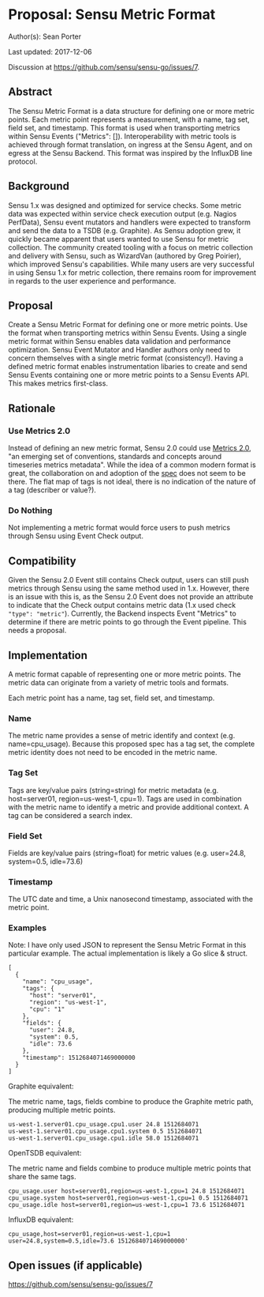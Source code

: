 # Proposal: Sensu Metric Format

Author(s): Sean Porter

Last updated: 2017-12-06

Discussion at https://github.com/sensu/sensu-go/issues/7.

## Abstract

The Sensu Metric Format is a data structure for defining one or more metric points. Each metric point represents a measurement, with a name, tag set, field set, and timestamp. This format is used when transporting metrics within Sensu Events ("Metrics": []). Interoperability with metric tools is achieved through format translation, on ingress at the Sensu Agent, and on egress at the Sensu Backend. This format was inspired by the InfluxDB line protocol.

## Background

Sensu 1.x was designed and optimized for service checks. Some metric data was expected within service check execution output (e.g. Nagios PerfData), Sensu event mutators and handlers were expected to transform and send the data to a TSDB (e.g. Graphite). As Sensu adoption grew, it quickly became apparent that users wanted to use Sensu for metric collection. The community created tooling with a focus on metric collection and delivery with Sensu, such as WizardVan (authored by Greg Poirier), which improved Sensu's capabilities. While many users are very successful in using Sensu 1.x for metric collection, there remains room for improvement in regards to the user experience and performance.

## Proposal

Create a Sensu Metric Format for defining one or more metric points. Use the format when transporting metrics within Sensu Events. Using a single metric format within Sensu enables data validation and performance optimization. Sensu Event Mutator and Handler authors only need to concern themselves with a single metric format (consistency!). Having a defined metric format enables instrumentation libaries to create and send Sensu Events containing one or more metric points to a Sensu Events API. This makes metrics first-class.

## Rationale

### Use Metrics 2.0

Instead of defining an new metric format, Sensu 2.0 could use [Metrics 2.0](http://metrics20.org/), "an emerging set of conventions, standards and concepts around timeseries metrics metadata". While the idea of a common modern format is great, the collaboration on and adoption of the [spec](http://metrics20.org/spec/) does not seem to be there. The flat map of tags is not ideal, there is no indication of the nature of a tag (describer or value?).

### Do Nothing

Not implementing a metric format would force users to push metrics through Sensu using Event Check output.

## Compatibility

Given the Sensu 2.0 Event still contains Check output, users can still push metrics through Sensu using the same method used in 1.x. However, there is an issue with this is, as the Sensu 2.0 Event does not provide an attribute to indicate that the Check output contains metric data (1.x used check `"type": "metric"`). Currently, the Backend inspects Event "Metrics" to determine if there are metric points to go through the Event pipeline. This needs a proposal.

## Implementation

A metric format capable of representing one or more metric points. The metric data can originate from a variety of metric tools and formats.

Each metric point has a name, tag set, field set, and timestamp.

### Name

The metric name provides a sense of metric identify and context (e.g. name=cpu_usage). Because this proposed spec has a tag set, the complete metric identity does not need to be encoded in the metric name.

### Tag Set

Tags are key/value pairs (string=string) for metric metadata (e.g. host=server01, region=us-west-1, cpu=1). Tags are used in combination with the metric name to identify a metric and provide additional context. A tag can be considered a search index.

### Field Set

Fields are key/value pairs (string=float) for metric values (e.g. user=24.8, system=0.5, idle=73.6)

### Timestamp

The UTC date and time, a Unix nanosecond timestamp, associated with the metric point.

### Examples

Note: I have only used JSON to represent the Sensu Metric Format in this particular example. The actual implementation is likely a Go slice & struct.

```
[
  {
    "name": "cpu_usage",
    "tags": {
      "host": "server01",
      "region": "us-west-1",
      "cpu": "1"
    },
    "fields": {
      "user": 24.8,
      "system": 0.5,
      "idle": 73.6
    },
    "timestamp": 1512684071469000000
  }
]
```

Graphite equivalent:

The metric name, tags, fields combine to produce the Graphite metric path, producing multiple metric points.

```
us-west-1.server01.cpu_usage.cpu1.user 24.8 1512684071
us-west-1.server01.cpu_usage.cpu1.system 0.5 1512684071
us-west-1.server01.cpu_usage.cpu1.idle 58.0 1512684071
```

OpenTSDB equivalent:

The metric name and fields combine to produce multiple metric points that share the same tags.

```
cpu_usage.user host=server01,region=us-west-1,cpu=1 24.8 1512684071
cpu_usage.system host=server01,region=us-west-1,cpu=1 0.5 1512684071
cpu_usage.idle host=server01,region=us-west-1,cpu=1 73.6 1512684071
```

InfluxDB equivalent:

```
cpu_usage,host=server01,region=us-west-1,cpu=1 user=24.8,system=0.5,idle=73.6 1512684071469000000'
```

## Open issues (if applicable)

https://github.com/sensu/sensu-go/issues/7
